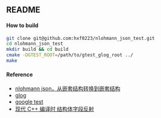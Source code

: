 ## README

#### How to build

```bash
git clone git@github.com:hxf0223/nlohmann_json_test.git
cd nlohmann_json_test
mkdir build && cd build
cmake -DGTEST_ROOT=/path/to/gtest_glog_root ../
make
```

#### Reference

* [nlohmann json，从嵌套结构转换到嵌套结构](https://blog.lzys.cc/p/1740982.html)
* [glog](https://github.com/google/glog)
* [google test](https://github.com/google/googletest)
* [现代 C++ 编译时 结构体字段反射](https://zhuanlan.zhihu.com/p/88144082)
